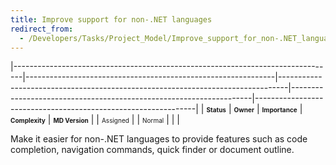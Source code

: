 ```yaml
---
title: Improve support for non-.NET languages
redirect_from:
  - /Developers/Tasks/Project_Model/Improve_support_for_non-.NET_languages/
---
```


<span> </span>

<span id="_task_a_Projects.NonDotNetSupport"></span><span> </span>

|--------------------------------------------------------------------------------|--------------------------------------------------------------|--------------------------------------------------------------------------------|--------------------------------------------------------------------|---------------------------------------------------------------|
| **<span style="font-size: x-small;">Status</span>**                            | **<span style="font-size: x-small;">Owner</span>**           | **<span style="font-size: x-small;">Importance</span>**                        | **<span style="font-size: x-small;">Complexity</span>**            | **<span style="font-size: x-small;">MD Version</span>**       |
| <span class="task-status-Assigned" style="font-size: x-small;">Assigned</span> | <span class="task-owner" style="font-size: x-small;"></span> | <span class="task-importance-Normal" style="font-size: x-small;">Normal</span> | <span class="task-complexity-" style="font-size: x-small;"></span> | <span class="task-target" style="font-size: x-small;"></span> |

Make it easier for non-.NET languages to provide features such as code completion, navigation commands, quick finder or document outline.

